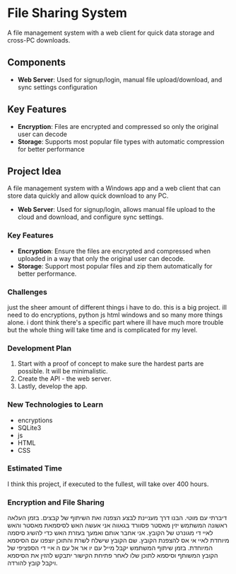 # File Sharing System

A file management system with a web client for quick data storage and cross-PC downloads.

## Components

- **Web Server**: Used for signup/login, manual file upload/download, and sync settings configuration

## Key Features

- **Encryption**: Files are encrypted and compressed so only the original user can decode
- **Storage**: Supports most popular file types with automatic compression for better performance



## Project Idea

A file management system with a Windows app and a web client that can store data quickly and allow quick download to any PC.

- **Web Server**: Used for signup/login, allows manual file upload to the cloud and download, and configure sync settings.

### Key Features

- **Encryption**: Ensure the files are encrypted and compressed when uploaded in a way that only the original user can decode.
- **Storage**: Support most popular files and zip them automatically for better performance.

### Challenges

just the sheer amount of different things i have to do. this is a big project. ill need to do encryptions, python js html windows and so many more things alone. 
i dont think there's a specific part where ill have much more trouble but the whole thing will take time and is complicated for my level.

### Development Plan

1. Start with a proof of concept to make sure the hardest parts are possible. It will be minimalistic.
2. Create the API - the web server.
3. Lastly, develop the app.

### New Technologies to Learn

- encryptions
- SQLite3
- js
- HTML
- CSS

### Estimated Time

I think this project, if executed to the fullest, will take over 400 hours.

### Encryption and File Sharing

דיברתי עם מוטי. הבנו דרך מעניינת לבצע הצפנה ואת השיתוף של קבצים.
בזמן העלאה ראשונה המשתמש יזין מאסטר פסוורד בגאווה אני אעשה האש לסיסמאת מאסטר והאש לאיי די מגונרט של הקובץ. אני אחבר אותם ואמעך בעזרת האש כדי להשיג סיסמה מיוחדת לאיי אי אס להצפנת הקובץ. שם הקובץ שישלח לשרת והתוכן יוצפנו עם הסיסמא המיוחדת.
בזמן שיתוף המשתמש יקבל מייל עם יו אר אל עם ה איי די הספציפי של הקובץ המשותף וסיסמא לתוכן שלו לאחר פתיחת הקישור יתבקש להזין את הסיסמא ויקבל קובץ להורדה.


